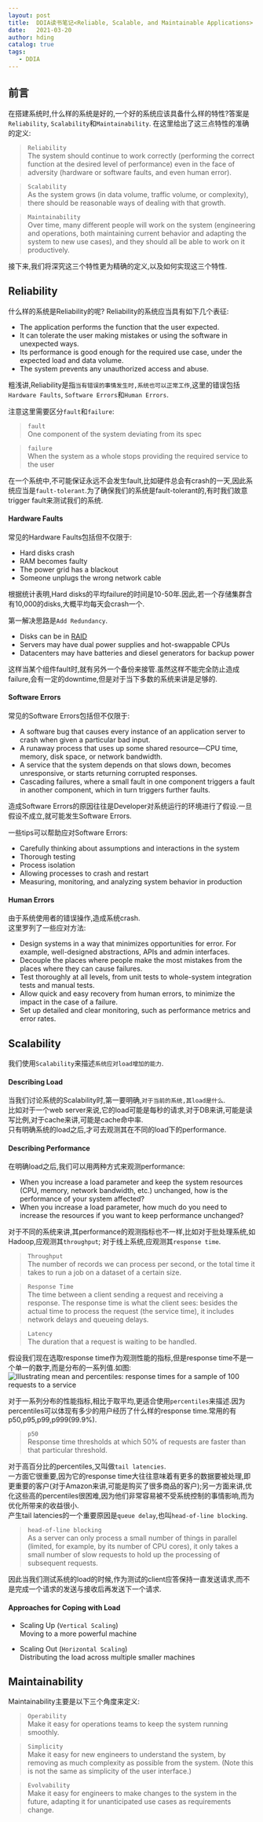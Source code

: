 ```yaml
---
layout: post
title:  DDIA读书笔记<Reliable, Scalable, and Maintainable Applications>
date:   2021-03-20
author: hding
catalog: true
tags:
   - DDIA
---
```

## 前言
在搭建系统时,什么样的系统是好的,一个好的系统应该具备什么样的特性?答案是`Reliability`, `Scalability`和`Maintainability`.
在这里给出了这三点特性的准确的定义:

> `Reliability`  
> The system should continue to work correctly (performing the correct function at the desired level of performance) even in the face of adversity (hardware or software faults, and even human error).

> `Scalability`  
> As the system grows (in data volume, traffic volume, or complexity), there should be reasonable ways of dealing with that growth.

> `Maintainability`  
> Over time, many different people will work on the system (engineering and operations, both maintaining current behavior and adapting the system to new use cases), and they should all be able to work on it productively.

接下来,我们将深究这三个特性更为精确的定义,以及如何实现这三个特性.



## Reliability
什么样的系统是Reliability的呢? Reliability的系统应当具有如下几个表征:
- The application performs the function that the user expected.
- It can tolerate the user making mistakes or using the software in unexpected ways.
- Its performance is good enough for the required use case, under the expected load and data volume.
- The system prevents any unauthorized access and abuse.  

粗浅讲,Reliability是指`当有错误的事情发生时,系统也可以正常工作`,这里的错误包括`Hardware Faults`, `Software Errors`和`Human Errors`.

注意这里需要区分`fault`和`failure`:

> `fault`  
> One component of the system deviating from its spec

> `failure`  
> When the system as a whole stops providing the required service to the user

在一个系统中,不可能保证永远不会发生fault,比如硬件总会有crash的一天,因此系统应当是`fault-tolerant`.为了确保我们的系统是fault-tolerant的,有时我们故意trigger fault来测试我们的系统.

#### Hardware Faults
常见的Hardware Faults包括但不仅限于:
- Hard disks crash
- RAM becomes faulty
- The power grid has a blackout
- Someone unplugs the wrong network cable  

根据统计表明,Hard disks的平均failure的时间是10-50年.因此,若一个存储集群含有10,000的disks,大概平均每天会crash一个.  

第一解决思路是`Add Redundancy`.  
- Disks can be in [RAID](https://www.youtube.com/watch?v=U-OCdTeZLac)
- Servers may have dual power supplies and hot-swappable CPUs
- Datacenters may have batteries and diesel generators for backup power  

这样当某个组件fault时,就有另外一个备份来接管.虽然这样不能完全防止造成failure,会有一定的downtime,但是对于当下多数的系统来讲是足够的.


#### Software Errors
常见的Software Errors包括但不仅限于:
- A software bug that causes every instance of an application server to crash when given a particular bad input.  
- A runaway process that uses up some shared resource—CPU time, memory, disk space, or network bandwidth.  
- A service that the system depends on that slows down, becomes unresponsive, or starts returning corrupted responses.  
- Cascading failures, where a small fault in one component triggers a fault in another component, which in turn triggers further faults.  

造成Software Errors的原因往往是Developer对系统运行的环境进行了假设.一旦假设不成立,就可能发生Software Errors.

一些tips可以帮助应对Software Errors:
- Carefully thinking about assumptions and interactions in the system
- Thorough testing
- Process isolation
- Allowing processes to crash and restart
- Measuring, monitoring, and analyzing system behavior in production


#### Human Errors
由于系统使用者的错误操作,造成系统crash.  
这里罗列了一些应对方法:
- Design systems in a way that minimizes opportunities for error. For example, well-designed abstractions, APIs and admin interfaces.  
- Decouple the places where people make the most mistakes from the places where they can cause failures.
- Test thoroughly at all levels, from unit tests to whole-system integration tests and manual tests.
- Allow quick and easy recovery from human errors, to minimize the impact in the case of a failure.
- Set up detailed and clear monitoring, such as performance metrics and error rates.



## Scalability
我们使用`Scalability`来描述`系统应对load增加的能力`.

#### Describing Load
当我们讨论系统的Scalability时,第一要明确,`对于当前的系统,其load是什么`.  
比如对于一个web server来说,它的load可能是每秒的请求,对于DB来讲,可能是读写比例,对于cache来讲,可能是cache命中率.  
只有明确系统的load之后,才可去观测其在不同的load下的performance.

#### Describing Performance
在明确load之后,我们可以用两种方式来观测performance:
- When you increase a load parameter and keep the system resources (CPU, memory, network bandwidth, etc.) unchanged, how is the performance of your system affected?  
- When you increase a load parameter, how much do you need to increase the resources if you want to keep performance unchanged?  

对于不同的系统来讲,其performance的观测指标也不一样,比如对于批处理系统,如Hadoop,应观测其`throughput`; 对于线上系统,应观测其`response time`.

> `Throughput `  
> The number of records we can process per second, or the total time it takes to run a job on a dataset of a certain size.  

> `Response Time`  
> The time between a client sending a request and receiving a response.
> The response time is what the client sees: besides the actual time to process the request (the service time), it includes network delays and queueing delays.

> `Latency`  
> The duration that a request is waiting to be handled.

假设我们现在选取response time作为观测性能的指标,但是response time不是一个单一的数字,而是分布的一系列值.如图:
![Illustrating mean and percentiles: response times for a sample of 100 requests to a service](https://learning.oreilly.com/library/view/designing-data-intensive-applications/9781491903063/assets/ddia_0104.png)

对于一系列分布的性能指标,相比于取平均,更适合使用`percentiles`来描述.因为percentiles可以体现有多少的用户经历了什么样的response time.常用的有p50,p95,p99,p999(99.9%).

> `p50`  
> Response time thresholds at which 50% of requests are faster than that particular threshold.

对于高百分比的percentiles,又叫做`tail latencies`.  
一方面它很重要,因为它的response time大往往意味着有更多的数据要被处理,即更重要的客户(对于Amazon来讲,可能是购买了很多商品的客户);另一方面来讲,优化这些高的percentiles很困难,因为他们非常容易被不受系统控制的事情影响,而为优化所带来的收益很小.  
产生tail latencies的一个重要原因是`queue delay`,也叫`head-of-line blocking`.

> `head-of-line blocking`  
> As a server can only process a small number of things in parallel (limited, for example, by its number of CPU cores), it only takes a small number of slow requests to hold up the processing of subsequent requests.  

因此当我们测试系统的load的时候,作为测试的client应答保持一直发送请求,而不是完成一个请求的发送与接收后再发送下一个请求.


#### Approaches for Coping with Load
- Scaling Up (`Vertical Scaling`)  
Moving to a more powerful machine

- Scaling Out (`Horizontal Scaling`)  
Distributing the load across multiple smaller machines

## Maintainability
Maintainability主要是以下三个角度来定义:
> `Operability`  
> Make it easy for operations teams to keep the system running smoothly.
  
> `Simplicity`  
> Make it easy for new engineers to understand the system, by removing as much complexity as possible from the system. (Note this is not the same as simplicity of the user interface.)

> `Evolvability`  
> Make it easy for engineers to make changes to the system in the future, adapting it for unanticipated use cases as requirements change.